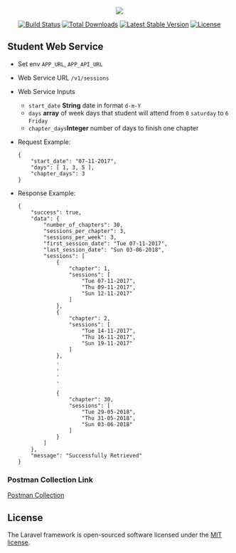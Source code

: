 <p align="center"><img src="https://laravel.com/assets/img/components/logo-laravel.svg"></p>

<p align="center">
<a href="https://travis-ci.org/laravel/framework"><img src="https://travis-ci.org/laravel/framework.svg" alt="Build Status"></a>
<a href="https://packagist.org/packages/laravel/framework"><img src="https://poser.pugx.org/laravel/framework/d/total.svg" alt="Total Downloads"></a>
<a href="https://packagist.org/packages/laravel/framework"><img src="https://poser.pugx.org/laravel/framework/v/stable.svg" alt="Latest Stable Version"></a>
<a href="https://packagist.org/packages/laravel/framework"><img src="https://poser.pugx.org/laravel/framework/license.svg" alt="License"></a>
</p>

## Student Web Service


* Set env `APP_URL`, `APP_API_URL`
* Web Service URL `/v1/sessions`
* Web Service Inputs
	- `start_date` __String__ date in format `d-m-Y`
	- `days` __array__ of week days that student will attend from `0`  `saturday` to `6` `Friday`
	- `chapter_days`__Integer__ number of days to finish one chapter

* Request Example:

	```
	{
		"start_date": "07-11-2017",
		"days": [ 1, 3, 5 ],
		"chapter_days": 3
	}
	```

* Response Example:

	```
	{
	    "success": true,
	    "data": {
	        "number_of_chapters": 30,
	        "sessions_per_chapter": 3,
	        "sessions_per_week": 3,
	        "first_session_date": "Tue 07-11-2017",
	        "last_session_date": "Sun 03-06-2018",
	        "sessions": [
	            {
	                "chapter": 1,
	                "sessions": [
	                    "Tue 07-11-2017",
	                    "Thu 09-11-2017",
	                    "Sun 12-11-2017"
	                ]
	            },
	            {
	                "chapter": 2,
	                "sessions": [
	                    "Tue 14-11-2017",
	                    "Thu 16-11-2017",
	                    "Sun 19-11-2017"
	                ]
	            },
	            .
	            .
	            .
	            .
	            
	            {
	                "chapter": 30,
	                "sessions": [
	                    "Tue 29-05-2018",
	                    "Thu 31-05-2018",
	                    "Sun 03-06-2018"
	                ]
	            }
	        ]
	    },
	    "message": "Successfully Retrieved"
	}

	```

	
### Postman Collection Link
[Postman Collection](https://www.getpostman.com/collections/b2bc207ef016b6d46bad)


## License

The Laravel framework is open-sourced software licensed under the [MIT license](http://opensource.org/licenses/MIT).
